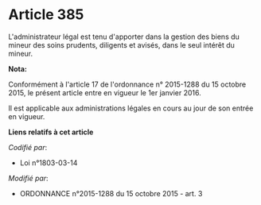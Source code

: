 # Article 385

L'administrateur légal est tenu d'apporter dans la gestion des biens du mineur des soins prudents, diligents et avisés, dans
le seul intérêt du mineur.

**Nota:**

Conformément à l'article 17 de l'ordonnance n° 2015-1288 du 15 octobre 2015, le présent article entre en vigueur le 1er
janvier 2016.

Il est applicable aux administrations légales en cours au jour de son entrée en vigueur.

**Liens relatifs à cet article**

_Codifié par_:

  - Loi n°1803-03-14

_Modifié par_:

  - ORDONNANCE n°2015-1288 du 15 octobre 2015 - art. 3
